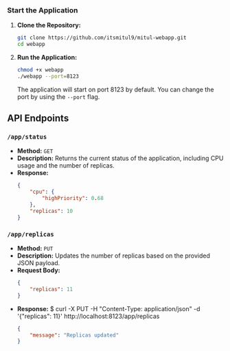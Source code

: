 ### Start the Application

1. **Clone the Repository:**
   ```bash
   git clone https://github.com/itsmitul9/mitul-webapp.git
   cd webapp
   ```

2. **Run the Application:**
   ```bash
   chmod +x webapp
   ./webapp --port=8123
   ```

   The application will start on port 8123 by default. You can change the port by using the `--port` flag.

## API Endpoints

### `/app/status`

- **Method:** `GET`
- **Description:** Returns the current status of the application, including CPU usage and the number of replicas.
- **Response:**
  ```json
  {
      "cpu": {
          "highPriority": 0.68
      },
      "replicas": 10
  }
  ```

### `/app/replicas`

- **Method:** `PUT`
- **Description:** Updates the number of replicas based on the provided JSON payload.
- **Request Body:**
  ```json
  {
      "replicas": 11
  }
  ```
- **Response:**
$ curl -X PUT -H "Content-Type: application/json" -d '{"replicas": 11}' http://localhost:8123/app/replicas
  ```json
  {
      "message": "Replicas updated"
  }
  ```


